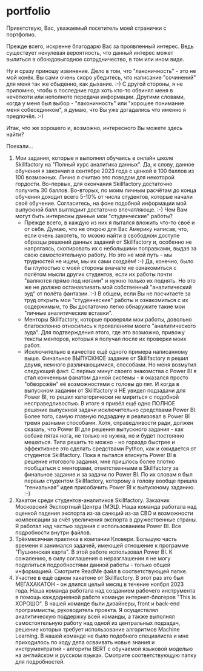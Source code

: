 # portfolio

Приветствую, Вас, уважаемый посетитель моей странички с портфолио.

Прежде всего, искренне благодарю Вас за проявленный интерес. Ведь существует ненулевая вероятность, что данный интерес может вылиться в обоюдовыгодное сотрудничество, в том или ином виде.

Ну и сразу приношу извинение.
Дело в том, что "лаконичность" - это не мой конёк. Вы сами очень скоро убедитесь, что написание "сочинений" для меня так же обыденно, как дыхание. :-)
С другой стороны, я не припомню, чтобы в последние года хоть кто-то обвинял меня в нечёткоти или неполноте передачи информации. Другими словами, когда у меня был выбор - "лаконичность" или "хорошее понимание меня собеседником", я думаю, что Вы уже догадались что именно я предпочёл. :-)

Итак, что же хорошего и, возможно, интересного Вы можете здесь найти?

Поехали...

1. Мои задания, которые я выполнял обучаясь в онлайн школе Skillfactory на "Полный курс аналитика данных". Да, к слову, данное обучения я закончил в сентябре 2023 года с ценкой в 100 баллов из 100 возможных.
   Лично я считаю это поводом для некоторой гордости. Во-первых, для окончания Skillfactory достаточно получить 30 баллов. Во-вторых, по моим личным расчётам до конца обучения доходит всего 5-10% от числа студентов, которые начали своё обучение. Согласитесь, на фоне подобной информации мой выпускной балл выглядиит достаточно впечатляюще. :-)
   Чем Вам могут быть интересны данные мои "студенческие" работы?
   * Прежде всего, в каждую из них я пытался вложить что-то своё и от себя. Думаю, что не открою для Вас Америку написав, что, если очень захотеть, то можно найти в свободном доступе образцы решений данных заданий от Skillfactory и, особенно не напрягаясь, скопировать их с небольшими поправками, выдав за свою самостоятельную работу.
     Но это не мой путь - мы трудностей не ищем, мы их сами создаём! :-)
     Да, конечно, было бы глупостью с моей стороны вначале не ознакомиться с полётом мысли других студентов, если их работы почти "валяются прямо под ногами" и нужно только их поднять. Но это же не должно останавливать мой собственный "аналитический зуд" от полёта фантазии. :-)
     В общем, если Вы не посчитаете за труд открыть мои "студенческие" работы и ознакомиться с их содержимым, то Вы достаточно легко обнаружите такие мои "личные аналитические вставки".
   * Менторы Skillfactory, которые проверяли мои работы, довольно благосклонно относились к проявлениям моего "аналитического зуда". Для подтверждения этого, где это возможно, привожу тексты менторов, которыя я получал после их проверки моих работ.
   * Исключительно в качестве ещё одного примера написанному выше.
     Финальное ВЫПУСКНОЕ задание от Skillfactory я решил двумя, немного различающимися, способами. Но меня возмутил следующий факт. С первых минут своего знакомства с Power BI я стал конченным фанатом данной системы - я оказался просто "обворожён" её возможностями с головы до пят. И когда в выпускном задании от Skillfactory я НЕ увидел подзадачи для Power BI, то решил категорически не мириться с подобной несправедливостью. В итоге я привёл ещё одно ПОЛНОЕ решение выпускной задачи исключительно средствами Power BI. Более того, самую главную подзадачу я реализовал в Power BI тремя разными способами. Хотя, справедливости ради, должен сказать, что Power BI для решения выпускного задания - как собаке пятая нога, не только не нужна, но и будет постоянно мешаться. Типа решить то можно - но гораздо быстрее и эффективнее это сделать средствами Python, как и ожидается от студентов Skillfactory.
     Пока я пытался втиснуть Power BI в решение итогового задания, мне пришлось более плотно пообщаться с менторами, ответственными в Skillfactory за финальное задание и за задачи по Power BI. По их словам я был первым студентом Skillfactory, которому в голову вообще пришла "гениальная" идея присобачить Power BI к выпускному заданию. :-)
2. Хакатон среди студентов-аналитиков Skillfactory.
   Заказчик Московский Экспортный Центра (МЭЦ). Наша команда работала над оценкой падения экспорта из-за санкций из-за СВО и возможности компенсации за счёт увеличения экспорта в дружественные страны.
   Я работал над частью задания с использованием Power BI.
   Все подробности внутри файлов.
3. Трёхмесячная практика в компании Кловери.
   Большую часть времени я занимался задачей, имеющей отношение к программе "Пушкинская карта". В этой работе использовал Power BI.
   К сожалению, в силу соглашения о неразглашении я не могу поделиться подробностями данной работы - только общей информацией. Смотрите ReadMe файл в соответствующей папке.
4. Участие в ещё одном хакатоне от Skillfactory. В этот раз это был МЕГАХАКАТОН - он длился целый месяц в течение ноября 2023 года.
   Наша команда работала над созданием рабочего инструмента в помощь каждодневной работе команде интернет-блогеров "This is ХОРОШО". В нашей команде были дизайнеры, front и back-end программисты, руководитель проекта. Я осуществлял аналитическую поддержку всей команды, а также выполнял самостоятельную работу над одной из центральных подзадач, решение которых требует использование алгоритмов Machine Learning. В нашей команде не было подобного специалиста и мне приходилось по ходу дела осваивать новые знания и инструментратий - алгоритм BERT с обучаемой языковой моделью на английском и русском языках.
   Смотрите соответствующую папку для подробностей.

